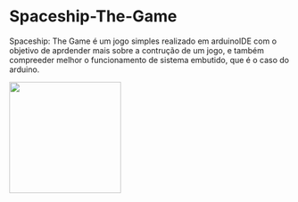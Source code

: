 # Spaceship-The-Game

Spaceship: The Game é um jogo simples realizado em arduinoIDE com o objetivo de aprdender mais sobre a contrução de um jogo, e também compreeder melhor o funcionamento de sistema embutido, que é o caso do arduino.


<p float="left">

<img src="[https://github.com/IgorAleixo/Spaceship-The-Game/issues/1#issue-1805277612.jpg](https://github.com/IgorAleixo/Spaceship-The-Game/assets/139579413/750cd353-4d7e-4e9a-af93-63acc2d027ed)https://github.com/IgorAleixo/Spaceship-The-Game/assets/139579413/750cd353-4d7e-4e9a-af93-63acc2d027ed" width="200" />

</p>


